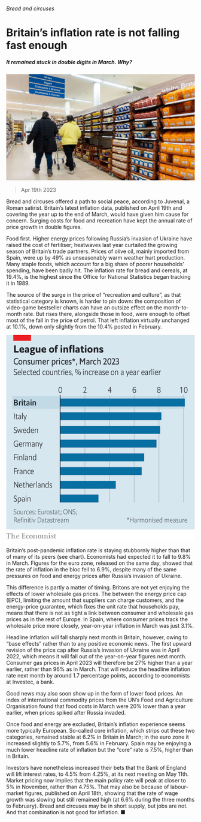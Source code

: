 ###### Bread and circuses

# Britain’s inflation rate is not falling fast enough 

##### It remained stuck in double digits in March. Why? 

![image](images/20230422_BRP503.jpg) 

> Apr 19th 2023 

Bread and circuses offered a path to social peace, according to Juvenal, a Roman satirist. Britain’s latest inflation data, published on April 19th and covering the year up to the end of March, would have given him cause for concern. Surging costs for food and recreation have kept the annual rate of price growth in double figures. 

Food first. Higher energy prices following Russia’s invasion of Ukraine have raised the cost of fertiliser; heatwaves last year curtailed the growing season of Britain’s trade partners. Prices of olive oil, mainly imported from Spain, were up by 49% as unseasonably warm weather hurt production. Many staple foods, which account for a big share of poorer households’ spending, have been badly hit. The inflation rate for bread and cereals, at 19.4%, is the highest since the Office for National Statistics began tracking it in 1989. 

The source of the surge in the price of “recreation and culture”, as that statistical category is known, is harder to pin down: the composition of video-game bestseller charts can have an outsize effect on the month-to-month rate. But rises there, alongside those in food, were enough to offset most of the fall in the price of petrol. That left inflation virtually unchanged at 10.1%, down only slightly from the 10.4% posted in February. 

![image](images/20230422_BRC792.png) 


Britain’s post-pandemic inflation rate is staying stubbornly higher than that of many of its peers (see chart). Economists had expected it to fall to 9.8% in March. Figures for the euro zone, released on the same day, showed that the rate of inflation in the bloc fell to 6.9%, despite many of the same pressures on food and energy prices after Russia’s invasion of Ukraine. 

This difference is partly a matter of timing. Britons are not yet enjoying the effects of lower wholesale gas prices. The  between the energy price cap (EPC), limiting the amount that suppliers can charge customers, and the energy-price guarantee, which fixes the unit rate that households pay, means that there is not as tight a link between consumer and wholesale gas prices as in the rest of Europe. In Spain, where consumer prices track the wholesale price more closely, year-on-year inflation in March was just 3.1%.

Headline inflation will fall sharply next month in Britain, however, owing to “base effects” rather than to any positive economic news. The first upward revision of the price cap after Russia’s invasion of Ukraine was in April 2022, which means it will fall out of the year-on-year figures next month. Consumer gas prices in April 2023 will therefore be 27% higher than a year earlier, rather than 96% as in March. That will reduce the headline inflation rate next month by around 1.7 percentage points, according to economists at Investec, a bank. 

Good news may also soon show up in the form of lower food prices. An index of international commodity prices from the UN’s Food and Agriculture Organisation found that food costs in March were 20% lower than a year earlier, when prices spiked after Russia invaded. 

Once food and energy are excluded, Britain’s inflation experience seems more typically European. So-called core inflation, which strips out these two categories, remained stable at 6.2% in Britain in March; in the euro zone it increased slightly to 5.7%, from 5.6% in February. Spain may be enjoying a much lower headline rate of inflation but the “core” rate is 7.5%, higher than in Britain. 

Investors have nonetheless increased their bets that the Bank of England will lift interest rates, to 4.5% from 4.25%, at its next meeting on May 11th. Market pricing now implies that the main policy rate will peak at closer to 5% in November, rather than 4.75%. That may also be because of labour-market figures, published on April 18th, showing that the rate of wage growth was slowing but still remained high (at 6.6% during the three months to February). Bread and circuses may be in short supply, but jobs are not. And that combination is not good for inflation. ■


